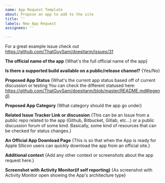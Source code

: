 ```yaml
---
name: App Request Template
about: Propose an app to add to the site
title: ''
labels: New App Request
assignees: ''

---
```



For a great example issue check out https://github.com/ThatGuySam/doesitarm/issues/31


**The official name of the app**
{What's the full official name of the app}

**Is there a supported build available on a public/release channel?**
{Yes/No}

**Proposed App Status**
{What's the current app status based off of current discussion or testing
You can check the different statused here: https://github.com/ThatGuySam/doesitarm/blob/master/README.md#legend}

**Proposed App Category**
{What category should the app go under}

**Related Issue Tracker Link or discussion**
{This can be an Issue from a public repo related to the app (Github, Bitbucket, Gitlab, etc...) or a public discussion forum of some kind. Basically, some kind of resources that can be checked for status changes.}

**An Official App Download Page**
{This is so that when the App is ready for Apple SIlicon users can quickly download the app from an official site.}

**Additional context**
{Add any other context or screenshots about the app request here.}


**Screenshot with Activity Monitor(if self reporting)**
{As screenshot with Activity Monitor open showing the App's architecture type}



